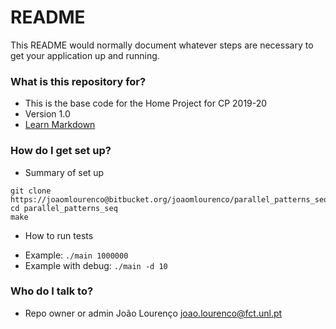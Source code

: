 # README #

This README would normally document whatever steps are necessary to get your application up and running.

### What is this repository for? ###

* This is the base code for the Home Project for CP 2019-20
* Version 1.0
* [Learn Markdown](https://bitbucket.org/tutorials/markdowndemo)

### How do I get set up? ###

* Summary of set up

```
git clone https://joaomlourenco@bitbucket.org/joaomlourenco/parallel_patterns_seq.git
cd parallel_patterns_seq
make
```
* How to run tests
- Example: `./main 1000000`
- Example with debug: `./main -d 10`

### Who do I talk to? ###

* Repo owner or admin
João Lourenço <joao.lourenco@fct.unl.pt>
